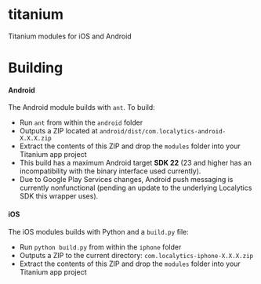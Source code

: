 # titanium
Titanium modules for iOS and Android

# Building
#### Android
The Android module builds with `ant`. To build:
* Run `ant` from within the `android` folder
* Outputs a ZIP located at `android/dist/com.localytics-android-X.X.X.zip`
* Extract the contents of this ZIP and drop the `modules` folder into your Titanium app project
* This build has a maximum Android target **SDK 22** (23 and higher has an incompatibility with the binary interface used currently).
* Due to Google Play Services changes, Android push messaging is currently nonfunctional (pending an update to the underlying Localytics SDK this wrapper uses).

#### iOS
The iOS modules builds with Python and a `build.py` file:
* Run `python build.py` from within the `iphone` folder
* Outputs a ZIP to the current directory: `com.localytics-iphone-X.X.X.zip`
* Extract the contents of this ZIP and drop the `modules` folder into your Titanium app project
